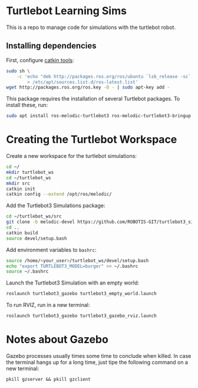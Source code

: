 # Turtlebot Learning Sims

This is a repo to manage code for simulations with the turtlebot robot.

## Installing dependencies

First, configure [catkin tools](https://catkin-tools.readthedocs.io/en/latest/installing.html#installing-on-ubuntu-with-apt-get):

```bash
sudo sh \
    -c 'echo "deb http://packages.ros.org/ros/ubuntu `lsb_release -sc` main" \
        > /etc/apt/sources.list.d/ros-latest.list'
wget http://packages.ros.org/ros.key -O - | sudo apt-key add -
```

This package requires the installation of several Turtlebot packages. To install these, run:

```bash
sudo apt install ros-melodic-turtlebot3 ros-melodic-turtlebot3-bringup ros-melodic-turtlebot3-description ros-melodic-turtlebot3-gazebo ros-melodic-turtlebot3-msgs ros-melodic-turtlebot3-navigation ros-melodic-turtlebot3-simulations ros-melodic-turtlebot3-slam ros-melodic-turtlebot3-teleop ros-melodic-turtlebot3   
```

# Creating the Turtlebot Workspace

Create a new workspace for the turtlebot simulations:

```bash
cd ~/
mkdir turtlebot_ws
cd ~/turtlebot_ws
mkdir src
catkin init
catkin config --extend /opt/ros/melodic/
```

Add the Turtlebot3 Simulations package:

```bash
cd ~/turtlebot_ws/src
git clone -b melodic-devel https://github.com/ROBOTIS-GIT/turtlebot3_simulations.git
cd ..
catkin build
source devel/setup.bash
```

Add environment variables to `bashrc`:

```bash
source /home/<your_user>/turtlebot_ws/devel/setup.bash
echo "export TURTLEBOT3_MODEL=burger" >> ~/.bashrc
source ~/.bashrc
```

Launch the Turtlebot3 Simulation with an empty world:

```bash
roslaunch turtlebot3_gazebo turtlebot3_empty_world.launch
```

To run RVIZ, run in a new terminal:

```bash
roslaunch turtlebot3_gazebo turtlebot3_gazebo_rviz.launch 
```


# Notes about Gazebo

Gazebo processes usually times some time to conclude when killed. In case the terminal hangs up for a long time, just tipe the following command on a new terminal:

```
pkill gzserver && pkill gzclient
```